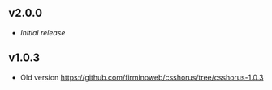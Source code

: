 ## v2.0.0
- *Initial release*

## v1.0.3
- Old version <https://github.com/firminoweb/csshorus/tree/csshorus-1.0.3>
